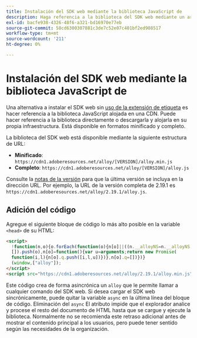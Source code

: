 ```yaml
---
title: Instalación del SDK web mediante la biblioteca JavaScript de
description: Haga referencia a la biblioteca del SDK web mediante un archivo CDN independiente.
exl-id: bacfe938-4326-48f6-a321-bd16970e77eb
source-git-commit: 58cd6300307881c3de7c52e07c401bf2ed908517
workflow-type: tm+mt
source-wordcount: '211'
ht-degree: 0%

---
```


# Instalación del SDK web mediante la biblioteca JavaScript de

Una alternativa a instalar el SDK web sin [uso de la extensión de etiqueta](extension.md) es hacer referencia a la biblioteca JavaScript alojada en una CDN. Puede hacer referencia a la biblioteca directamente o descargarla y alojarla en su propia infraestructura. Está disponible en formatos minificado y completo.

La biblioteca del SDK web está disponible mediante la siguiente estructura de URL:

* **Minificado**: `https://cdn1.adoberesources.net/alloy/[VERSION]/alloy.min.js`
* **Completo**: `https://cdn1.adoberesources.net/alloy/[VERSION]/alloy.js`

Consulte la [notas de la versión](../release-notes.md) para que la última versión se incluya en la dirección URL. Por ejemplo, la URL de la versión completa de 2.19.1 es `https://cdn1.adoberesources.net/alloy/2.19.1/alloy.js`.

## Adición del código

Agregue el siguiente bloque de código lo más alto posible en la variable `<head>` de su HTML:

```html
<script>
  !function(n,o){o.forEach(function(o){n[o]||((n.__alloyNS=n.__alloyNS||
  []).push(o),n[o]=function(){var u=arguments;return new Promise(
  function(i,l){n[o].q.push([i,l,u])})},n[o].q=[])})}
  (window,["alloy"]);
</script>
<script src="https://cdn1.adoberesources.net/alloy/2.19.1/alloy.min.js" async></script>
```

Este código crea de forma asincrónica un `alloy` que le permite llamar a cualquier comando del SDK web. Si desea cargar el SDK web sincrónicamente, puede quitar la variable `async` en la última línea del bloque de código. Eliminación del `async` El atributo impide que el explorador analice y procese el resto del documento de HTML hasta que se cargue y ejecute la biblioteca. Normalmente no se recomienda este retraso adicional antes de mostrar el contenido principal a los usuarios, pero puede tener sentido según las necesidades de la organización.
